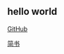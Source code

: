 ## hello world

[GitHub](https://github.com/fufufufuli)

[简书](https://www.jianshu.com/u/8fb9b2260159)
